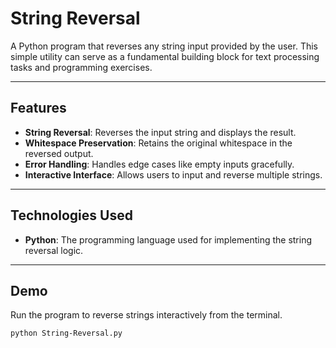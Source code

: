 # String Reversal

A Python program that reverses any string input provided by the user. This simple utility can serve as a fundamental building block for text processing tasks and programming exercises.

---

## Features

- **String Reversal**: Reverses the input string and displays the result.
- **Whitespace Preservation**: Retains the original whitespace in the reversed output.
- **Error Handling**: Handles edge cases like empty inputs gracefully.
- **Interactive Interface**: Allows users to input and reverse multiple strings.

---

## Technologies Used

- **Python**: The programming language used for implementing the string reversal logic.

---

## Demo

Run the program to reverse strings interactively from the terminal.  
```bash
python String-Reversal.py
